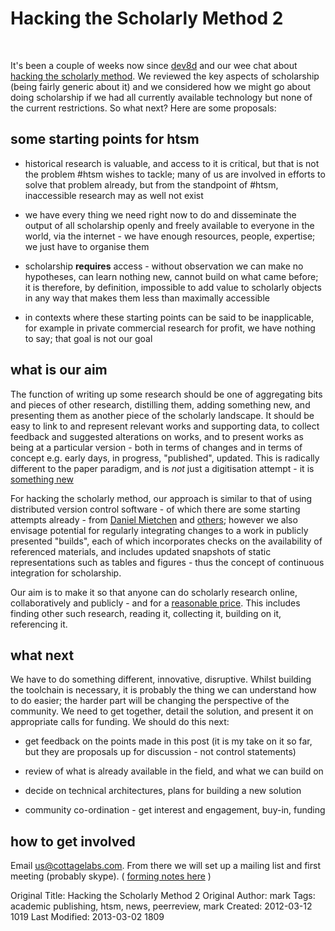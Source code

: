 # Hacking the Scholarly Method 2
<br>

It's been a couple of weeks now since [dev8d](http://dev8d.org) and our wee chat about [hacking the scholarly method](http://cottagelabs.com/hacking-the-scholarly-method). We reviewed the key aspects of scholarship (being fairly generic about it) and we considered how we might go about doing scholarship if we had all currently available technology but none of the current restrictions. So what next? Here are some proposals:


## some starting points for htsm

* historical research is valuable, and access to it is critical, but that is not the problem #htsm wishes to tackle; many of us are involved in efforts to solve that problem already, but from the standpoint of #htsm, inaccessible research may as well not exist

* we have every thing we need right now to do and disseminate the output of all scholarship openly and freely available to everyone in the world, via the internet - we have enough resources, people, expertise; we just have to organise them

* scholarship **requires** access - without observation we can make no hypotheses, can learn nothing new, cannot build on what came before; it is therefore, by definition, impossible to add value to scholarly objects in any way that makes them less than maximally accessible

* in contexts where these starting points can be said to be inapplicable, for example in private commercial research for profit, we have nothing to say; that goal is not our goal


## what is our aim

The function of writing up some research should be one of aggregating bits and pieces of other research, distilling them, adding something new, and presenting them as another piece of the scholarly landscape. It should be easy to link to and represent relevant works and supporting data, to collect feedback and suggested alterations on works, and to present works as being at a particular version - both in terms of changes and in terms of concept e.g. early days, in progress, "published", updated. This is radically different to the paper paradigm, and is *not* just a digitisation attempt - it is [something new](http://cameronneylon.net/blog/they-just-dont-get-it/)

For hacking the scholarly method, our approach is similar to that of using distributed version control software - of which there are some starting attempts already - from [Daniel Mietchen](http://www.rockethub.com/projects/3755-transforming-the-way-we-publish-research) and [others](http://www.scigit.com/); however we also envisage potential for regularly integrating changes to a work in publicly presented "builds", each of which incorporates checks on the availability of referenced materials, and includes updated snapshots of static representations such as tables and figures - thus the concept of continuous integration for scholarship.

Our aim is to make it so that anyone can do scholarly research online, collaboratively and publicly - and for a [reasonable price](http://blogs.law.harvard.edu/pamphlet/2012/03/06/an-efficient-journal/). This includes finding other such research, reading it, collecting it, building on it, referencing it.


## what next

We have to do something different, innovative, disruptive. Whilst building the toolchain is necessary, it is probably the thing we can understand how to do easier; the harder part will be changing the perspective of the community. We need to get together, detail the solution, and present it on appropriate calls for funding. We should do this next:

* get feedback on the points made in this post (it is my take on it so far, but they are proposals up for discussion - not control statements)

* review of what is already available in the field, and what we can build on

* decide on technical architectures, plans for building a new solution

* community co-ordination - get interest and engagement, buy-in, funding


## how to get involved

Email <a href="mailto:us@cottagelabs.com">us@cottagelabs.com</a>. From there we will set up a mailing list and first meeting (probably skype). ( [forming notes here](http://pad.cottagelabs.com/htsm) )



Original Title: Hacking the Scholarly Method 2
Original Author: mark
Tags: academic publishing, htsm, news, peerreview, mark
Created: 2012-03-12 1019
Last Modified: 2013-03-02 1809
